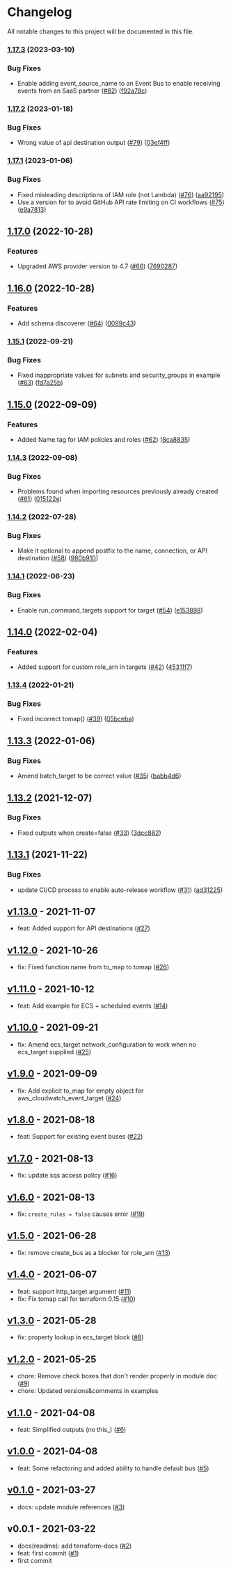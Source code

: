 # Changelog

All notable changes to this project will be documented in this file.

### [1.17.3](https://github.com/terraform-aws-modules/terraform-aws-eventbridge/compare/v1.17.2...v1.17.3) (2023-03-10)


### Bug Fixes

* Enable adding event_source_name to an Event Bus to enable receiving events from an SaaS partner ([#82](https://github.com/terraform-aws-modules/terraform-aws-eventbridge/issues/82)) ([f92a78c](https://github.com/terraform-aws-modules/terraform-aws-eventbridge/commit/f92a78c6ffa87573cd16d32449738a7df24d2a62))

### [1.17.2](https://github.com/terraform-aws-modules/terraform-aws-eventbridge/compare/v1.17.1...v1.17.2) (2023-01-18)


### Bug Fixes

* Wrong value of api destination output ([#79](https://github.com/terraform-aws-modules/terraform-aws-eventbridge/issues/79)) ([03ef4ff](https://github.com/terraform-aws-modules/terraform-aws-eventbridge/commit/03ef4ff5927259b53c4b10c9d90d39db78e80196))

### [1.17.1](https://github.com/terraform-aws-modules/terraform-aws-eventbridge/compare/v1.17.0...v1.17.1) (2023-01-06)


### Bug Fixes

* Fixed misleading descriptions of IAM role (not Lambda) ([#76](https://github.com/terraform-aws-modules/terraform-aws-eventbridge/issues/76)) ([aa92195](https://github.com/terraform-aws-modules/terraform-aws-eventbridge/commit/aa92195cd77bf2152c188ab610c106fe47386b96))
* Use a version for  to avoid GitHub API rate limiting on CI workflows ([#75](https://github.com/terraform-aws-modules/terraform-aws-eventbridge/issues/75)) ([e9a7813](https://github.com/terraform-aws-modules/terraform-aws-eventbridge/commit/e9a7813f9f693590f73a0c89f7769acce61388b1))

## [1.17.0](https://github.com/terraform-aws-modules/terraform-aws-eventbridge/compare/v1.16.0...v1.17.0) (2022-10-28)


### Features

* Upgraded AWS provider version to 4.7 ([#66](https://github.com/terraform-aws-modules/terraform-aws-eventbridge/issues/66)) ([7690287](https://github.com/terraform-aws-modules/terraform-aws-eventbridge/commit/76902879b4b18f4de0cacf8ad0e4a0b05239fd23))

## [1.16.0](https://github.com/terraform-aws-modules/terraform-aws-eventbridge/compare/v1.15.1...v1.16.0) (2022-10-28)


### Features

* Add schema discoverer ([#64](https://github.com/terraform-aws-modules/terraform-aws-eventbridge/issues/64)) ([0099c43](https://github.com/terraform-aws-modules/terraform-aws-eventbridge/commit/0099c43dc03e26d0c21ed606e43d57e56284c7a9))

### [1.15.1](https://github.com/terraform-aws-modules/terraform-aws-eventbridge/compare/v1.15.0...v1.15.1) (2022-09-21)


### Bug Fixes

* Fixed inappropriate values for subnets and security_groups in example ([#63](https://github.com/terraform-aws-modules/terraform-aws-eventbridge/issues/63)) ([fd7a25b](https://github.com/terraform-aws-modules/terraform-aws-eventbridge/commit/fd7a25b4c995510bff3b69f8a942c50f6fe06a7d))

## [1.15.0](https://github.com/terraform-aws-modules/terraform-aws-eventbridge/compare/v1.14.3...v1.15.0) (2022-09-09)


### Features

* Added Name tag for IAM policies and roles ([#62](https://github.com/terraform-aws-modules/terraform-aws-eventbridge/issues/62)) ([8ca8835](https://github.com/terraform-aws-modules/terraform-aws-eventbridge/commit/8ca88350a4de0d5fff5811d1e802f02b48f5b032))

### [1.14.3](https://github.com/terraform-aws-modules/terraform-aws-eventbridge/compare/v1.14.2...v1.14.3) (2022-09-08)


### Bug Fixes

* Problems found when importing resources previously already created ([#61](https://github.com/terraform-aws-modules/terraform-aws-eventbridge/issues/61)) ([015122e](https://github.com/terraform-aws-modules/terraform-aws-eventbridge/commit/015122e9a7204ef35b7812781e076d861d5945b5))

### [1.14.2](https://github.com/terraform-aws-modules/terraform-aws-eventbridge/compare/v1.14.1...v1.14.2) (2022-07-28)


### Bug Fixes

* Make it optional to append postfix to the name, connection, or API destination  ([#58](https://github.com/terraform-aws-modules/terraform-aws-eventbridge/issues/58)) ([980b910](https://github.com/terraform-aws-modules/terraform-aws-eventbridge/commit/980b9108aa34c9354a2e847de03c95b3a012b3d0))

### [1.14.1](https://github.com/terraform-aws-modules/terraform-aws-eventbridge/compare/v1.14.0...v1.14.1) (2022-06-23)


### Bug Fixes

* Enable run_command_targets support for target ([#54](https://github.com/terraform-aws-modules/terraform-aws-eventbridge/issues/54)) ([e153898](https://github.com/terraform-aws-modules/terraform-aws-eventbridge/commit/e1538986d9431dcb01795458ced24d7e28cae108))

## [1.14.0](https://github.com/terraform-aws-modules/terraform-aws-eventbridge/compare/v1.13.4...v1.14.0) (2022-02-04)


### Features

* Added support for custom role_arn in targets ([#42](https://github.com/terraform-aws-modules/terraform-aws-eventbridge/issues/42)) ([45311f7](https://github.com/terraform-aws-modules/terraform-aws-eventbridge/commit/45311f7e4cbd2d1eda148add97fc0569d235d0b6))

### [1.13.4](https://github.com/terraform-aws-modules/terraform-aws-eventbridge/compare/v1.13.3...v1.13.4) (2022-01-21)


### Bug Fixes

* Fixed incorrect tomap() ([#39](https://github.com/terraform-aws-modules/terraform-aws-eventbridge/issues/39)) ([05bceba](https://github.com/terraform-aws-modules/terraform-aws-eventbridge/commit/05bceba343470ab41272a2345ec45da86d1721f0))

## [1.13.3](https://github.com/terraform-aws-modules/terraform-aws-eventbridge/compare/v1.13.2...v1.13.3) (2022-01-06)


### Bug Fixes

* Amend batch_target to be correct value ([#35](https://github.com/terraform-aws-modules/terraform-aws-eventbridge/issues/35)) ([babb4d6](https://github.com/terraform-aws-modules/terraform-aws-eventbridge/commit/babb4d6eb00574631935c1b6423dc9a6e562fc3e))

## [1.13.2](https://github.com/terraform-aws-modules/terraform-aws-eventbridge/compare/v1.13.1...v1.13.2) (2021-12-07)


### Bug Fixes

* Fixed outputs when create=false ([#33](https://github.com/terraform-aws-modules/terraform-aws-eventbridge/issues/33)) ([3dcc882](https://github.com/terraform-aws-modules/terraform-aws-eventbridge/commit/3dcc882b5b0960c96b7ceca045e0690af919078e))

## [1.13.1](https://github.com/terraform-aws-modules/terraform-aws-eventbridge/compare/v1.13.0...v1.13.1) (2021-11-22)


### Bug Fixes

* update CI/CD process to enable auto-release workflow ([#31](https://github.com/terraform-aws-modules/terraform-aws-eventbridge/issues/31)) ([ad31225](https://github.com/terraform-aws-modules/terraform-aws-eventbridge/commit/ad31225cf7b980a26ec55ecedc853f3548d7af00))

<a name="v1.13.0"></a>
## [v1.13.0] - 2021-11-07

- feat: Added support for API destinations ([#27](https://github.com/terraform-aws-modules/terraform-aws-eventbridge/issues/27))


<a name="v1.12.0"></a>
## [v1.12.0] - 2021-10-26

- fix: Fixed function name from to_map to tomap ([#26](https://github.com/terraform-aws-modules/terraform-aws-eventbridge/issues/26))


<a name="v1.11.0"></a>
## [v1.11.0] - 2021-10-12

- feat: Add example for ECS + scheduled events ([#14](https://github.com/terraform-aws-modules/terraform-aws-eventbridge/issues/14))


<a name="v1.10.0"></a>
## [v1.10.0] - 2021-09-21

- fix: Amend ecs_target network_configuration to work when no ecs_target supplied ([#25](https://github.com/terraform-aws-modules/terraform-aws-eventbridge/issues/25))


<a name="v1.9.0"></a>
## [v1.9.0] - 2021-09-09

- fix: Add explicit to_map for empty object for aws_cloudwatch_event_target ([#24](https://github.com/terraform-aws-modules/terraform-aws-eventbridge/issues/24))


<a name="v1.8.0"></a>
## [v1.8.0] - 2021-08-18

- feat: Support for existing event buses ([#22](https://github.com/terraform-aws-modules/terraform-aws-eventbridge/issues/22))


<a name="v1.7.0"></a>
## [v1.7.0] - 2021-08-13

- fix: update sqs access policy ([#16](https://github.com/terraform-aws-modules/terraform-aws-eventbridge/issues/16))


<a name="v1.6.0"></a>
## [v1.6.0] - 2021-08-13

- fix: `create_rules = false` causes error ([#19](https://github.com/terraform-aws-modules/terraform-aws-eventbridge/issues/19))


<a name="v1.5.0"></a>
## [v1.5.0] - 2021-06-28

- fix: remove create_bus as a blocker for role_arn ([#13](https://github.com/terraform-aws-modules/terraform-aws-eventbridge/issues/13))


<a name="v1.4.0"></a>
## [v1.4.0] - 2021-06-07

- feat: support http_target argument ([#11](https://github.com/terraform-aws-modules/terraform-aws-eventbridge/issues/11))
- fix: Fix tomap call for terraform 0.15 ([#10](https://github.com/terraform-aws-modules/terraform-aws-eventbridge/issues/10))


<a name="v1.3.0"></a>
## [v1.3.0] - 2021-05-28

- fix: property lookup in ecs_target block ([#8](https://github.com/terraform-aws-modules/terraform-aws-eventbridge/issues/8))


<a name="v1.2.0"></a>
## [v1.2.0] - 2021-05-25

- chore: Remove check boxes that don't render properly in module doc ([#9](https://github.com/terraform-aws-modules/terraform-aws-eventbridge/issues/9))
- chore: Updated versions&comments in examples


<a name="v1.1.0"></a>
## [v1.1.0] - 2021-04-08

- feat: Simplified outputs (no this_) ([#6](https://github.com/terraform-aws-modules/terraform-aws-eventbridge/issues/6))


<a name="v1.0.0"></a>
## [v1.0.0] - 2021-04-08

- feat: Some refactoring and added ability to handle default bus ([#5](https://github.com/terraform-aws-modules/terraform-aws-eventbridge/issues/5))


<a name="v0.1.0"></a>
## [v0.1.0] - 2021-03-27

- docs: update module references ([#3](https://github.com/terraform-aws-modules/terraform-aws-eventbridge/issues/3))


<a name="v0.0.1"></a>
## v0.0.1 - 2021-03-22

- docs(readme): add terraform-docs ([#2](https://github.com/terraform-aws-modules/terraform-aws-eventbridge/issues/2))
- feat: first commit ([#1](https://github.com/terraform-aws-modules/terraform-aws-eventbridge/issues/1))
- first commit


[Unreleased]: https://github.com/terraform-aws-modules/terraform-aws-eventbridge/compare/v1.13.0...HEAD
[v1.13.0]: https://github.com/terraform-aws-modules/terraform-aws-eventbridge/compare/v1.12.0...v1.13.0
[v1.12.0]: https://github.com/terraform-aws-modules/terraform-aws-eventbridge/compare/v1.11.0...v1.12.0
[v1.11.0]: https://github.com/terraform-aws-modules/terraform-aws-eventbridge/compare/v1.10.0...v1.11.0
[v1.10.0]: https://github.com/terraform-aws-modules/terraform-aws-eventbridge/compare/v1.9.0...v1.10.0
[v1.9.0]: https://github.com/terraform-aws-modules/terraform-aws-eventbridge/compare/v1.8.0...v1.9.0
[v1.8.0]: https://github.com/terraform-aws-modules/terraform-aws-eventbridge/compare/v1.7.0...v1.8.0
[v1.7.0]: https://github.com/terraform-aws-modules/terraform-aws-eventbridge/compare/v1.6.0...v1.7.0
[v1.6.0]: https://github.com/terraform-aws-modules/terraform-aws-eventbridge/compare/v1.5.0...v1.6.0
[v1.5.0]: https://github.com/terraform-aws-modules/terraform-aws-eventbridge/compare/v1.4.0...v1.5.0
[v1.4.0]: https://github.com/terraform-aws-modules/terraform-aws-eventbridge/compare/v1.3.0...v1.4.0
[v1.3.0]: https://github.com/terraform-aws-modules/terraform-aws-eventbridge/compare/v1.2.0...v1.3.0
[v1.2.0]: https://github.com/terraform-aws-modules/terraform-aws-eventbridge/compare/v1.1.0...v1.2.0
[v1.1.0]: https://github.com/terraform-aws-modules/terraform-aws-eventbridge/compare/v1.0.0...v1.1.0
[v1.0.0]: https://github.com/terraform-aws-modules/terraform-aws-eventbridge/compare/v0.1.0...v1.0.0
[v0.1.0]: https://github.com/terraform-aws-modules/terraform-aws-eventbridge/compare/v0.0.1...v0.1.0
